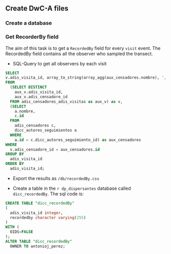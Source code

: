## Create DwC-A files

### Create a database

### Get RecorderBy field
The aim of this task is to get a `RecordedBy` field for every `visit` event. The RecordedBy field contains all the observer who sampled the transect. 

* SQL-Query to get all observers by each visit 

```sql 
SELECT
v.adis_visita_id, array_to_string(array_agg(aux_censadores.nombre), ', ') as RecordedBy
FROM 
  (SELECT DISTINCT 
    aux_v.adis_visita_id, 
    aux_v.adis_censadore_id 
  FROM adis_censadores_adis_visitas as aux_v) as v,
  (SELECT 
    a.nombre, 
    c.id 
  FROM 
    adis_censadores c, 
    dicc_autores_seguimientos a 
  WHERE 
    a.id = c.dicc_autores_seguimiento_id) as aux_censadores
WHERE
  v.adis_censadore_id = aux_censadores.id
GROUP BY
  adis_visita_id
ORDER BY
  adis_visita_id;
```

* Export the results as `/db/recordedBy.csv` 

* Create a table in the `r dp_dispersantes` database called `dicc_recordedBy`. The sql code is:
```sql
CREATE TABLE "dicc_recordedBy"
(
  adis_visita_id integer,
  recordedby character varying(255)
)
WITH (
  OIDS=FALSE
);
ALTER TABLE "dicc_recordedBy"
  OWNER TO antonioj_perez;
```


